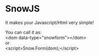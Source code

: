 # SnowJS
It makes your Javascript/Html very simple!


You can call it as:<br/>
&lt;dom data-type="snowform"&gt;&lt;/dom&gt;<br/>
or<br/>
&lt;script&gt;Snow.Form(dom);&lt;/script&gt;

